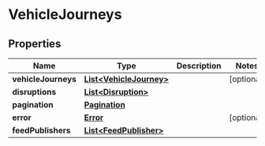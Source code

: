 
# VehicleJourneys

## Properties
Name | Type | Description | Notes
------------ | ------------- | ------------- | -------------
**vehicleJourneys** | [**List&lt;VehicleJourney&gt;**](VehicleJourney.md) |  |  [optional]
**disruptions** | [**List&lt;Disruption&gt;**](Disruption.md) |  | 
**pagination** | [**Pagination**](Pagination.md) |  | 
**error** | [**Error**](Error.md) |  |  [optional]
**feedPublishers** | [**List&lt;FeedPublisher&gt;**](FeedPublisher.md) |  | 




